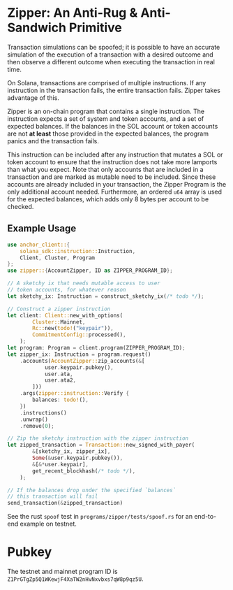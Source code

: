 # Zipper: An Anti-Rug & Anti-Sandwich Primitive

Transaction simulations can be spoofed; it is possible to have an accurate simulation of the execution of a transaction with a desired outcome and then observe a different outcome when executing the transaction in real time. 

On Solana, transactions are comprised of multiple instructions. If any instruction in the transaction fails, the entire transaction fails. Zipper takes advantage of this.

Zipper is an on-chain program that contains a single instruction. The instruction expects a set of system and token accounts, and a set of expected balances. If the balances in the SOL account or token accounts are not **at least** those provided in the expected balances, the program panics and the transaction fails. 

This instruction can be included after any instruction that mutates a SOL or token account to ensure that the instruction does not take more lamports than what you expect. Note that only accounts that are included in a transaction and are marked as mutable need to be included. Since these accounts are already included in your transaction, the Zipper Program is the only additional account needed. Furthermore, an ordered `u64` array is used for the expected balances, which adds only 8 bytes per account to be checked.

## Example Usage
```rust
use anchor_client::{
    solana_sdk::instruction::Instruction,
    Client, Cluster, Program
};
use zipper::{AccountZipper, ID as ZIPPER_PROGRAM_ID};

// A sketchy ix that needs mutable access to user
// token accounts, for whatever reason
let sketchy_ix: Instruction = construct_sketchy_ix(/* todo */);

// Construct a zipper instruction
let client: Client::new_with_options(
        Cluster::Mainnet,
        Rc::new(todo!("keypair")),
        CommitmentConfig::processed(),
    );
let program: Program = client.program(ZIPPER_PROGRAM_ID);
let zipper_ix: Instruction = program.request()
    .accounts(AccountZipper::zip_accounts(&[
            user.keypair.pubkey(),
            user.ata,
            user.ata2,
        ]))
    .args(zipper::instruction::Verify {
        balances: todo!(),
    })
    .instructions()
    .unwrap()
    .remove(0);

// Zip the sketchy instruction with the zipper instruction
let zipped_transaction = Transaction::new_signed_with_payer(
        &[sketchy_ix, zipper_ix],
        Some(&user.keypair.pubkey()),
        &[&*user.keypair],
        get_recent_blockhash(/* todo */),
    );

// If the balances drop under the specified `balances`
// this transaction will fail
send_transaction(&zipped_transaction)
```
See the rust `spoof` test in `programs/zipper/tests/spoof.rs` for an end-to-end example on testnet.

# Pubkey
The testnet and mainnet program ID is `Z1PrGTgZp5Q1WKewjF4XaTW2nHvNxvbxs7qW8p9qz5U`.
